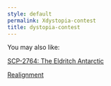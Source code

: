 ```yaml
---
style: default
permalink: Xdystopia-contest
title: dystopia-contest
---
```

You may also like:

[SCP-2764: The Eldritch Antarctic](http://scp-wiki.net/scp-2764)

[Realignment](http://scp-wiki.net/realignment)
